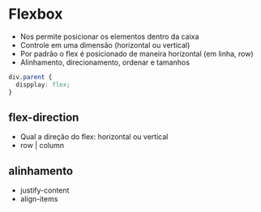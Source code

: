 # Flexbox

  - Nos permite posicionar os elementos dentro da caixa
  - Controle em uma dimensão (horizontal ou vertical)
  - Por padrão o flex é posicionado de maneira horizontal (em linha, row)
  - Alinhamento, direcionamento, ordenar e tamanhos

```css
div.parent {
  dispplay: flex;
}
```

## flex-direction

  - Qual a direção do flex: horizontal ou vertical
  - row | column

## alinhamento

  - justify-content
  - align-items
